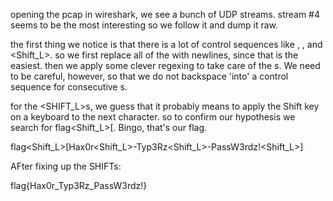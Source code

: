 opening the pcap in wireshark, we see a bunch of UDP streams.
stream #4 seems to be the most interesting so we follow it and dump it raw.

the first thing we notice is that there is a lot of control sequences like <ENTER>, <BACKSPACE>, and <Shift_L>.
so we first replace all of the <ENTER> with newlines, since that is the easiest.
then we apply some clever regexing to take care of the <BACKSPACE>s.
We need to be careful, however, so that we do not backspace 'into' a control sequence for consecutive <BACKSPACE>s.

for the <SHIFT_L>s, we guess that it probably means to apply the Shift key on a keyboard to the next character.
so to confirm our hypothesis we search for flag<Shift_L>[.
Bingo, that's our flag.

flag<Shift_L>[Hax0r<Shift_L>-Typ3Rz<Shift_L>-PassW3rdz!<Shift_L>]

AFter fixing up the SHIFTs:

flag{Hax0r_Typ3Rz_PassW3rdz!}
